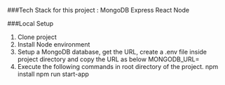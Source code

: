 ###Tech Stack for this project :
  MongoDB
  Express
  React
  Node


###Local Setup
1. Clone project
2. Install Node environment
3. Setup  a MongoDB database, get the URL, create a .env file inside project directory and copy the URL as below
      MONGODB_URL=<string url>
4. Execute the following commands in root directory of the project.
      npm install
      npm run start-app




